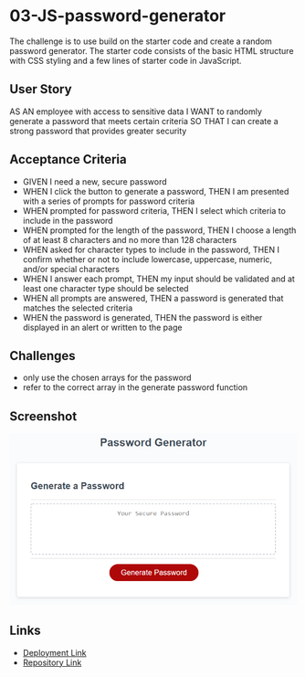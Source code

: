 # 03-JS-password-generator

The challenge is to use build on the starter code and create a random password generator. The starter code consists of the basic HTML structure with CSS styling and a few lines of starter code in JavaScript.

## User Story
AS AN employee with access to sensitive data
I WANT to randomly generate a password that meets certain criteria
SO THAT I can create a strong password that provides greater security

## Acceptance Criteria
- GIVEN I need a new, secure password
- WHEN I click the button to generate a password, THEN I am presented with a series of prompts for password criteria
- WHEN prompted for password criteria, THEN I select which criteria to include in the password
- WHEN prompted for the length of the password, THEN I choose a length of at least 8 characters and no more than 128 characters
- WHEN asked for character types to include in the password, THEN I confirm whether or not to include lowercase, uppercase, numeric, and/or special characters
- WHEN I answer each prompt, THEN my input should be validated and at least one character type should be selected
- WHEN all prompts are answered, THEN a password is generated that matches the selected criteria
- WHEN the password is generated, THEN the password is either displayed in an alert or written to the page

## Challenges
- only use the chosen arrays for the password
- refer to the correct array in the generate password function

## Screenshot
![Screenshot of password generator](/assets/03-javascript-homework-demo.png)

## Links
- [Deployment Link](https://henniepenny.github.io/03-JS-password-generator/)
- [Repository Link](https://github.com/HenniePenny/03-JS-password-generator)
